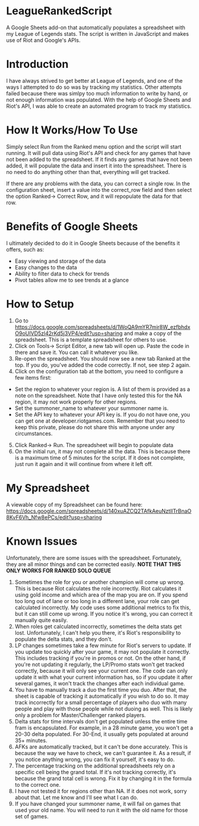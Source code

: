 # LeagueRankedScript
A Google Sheets add-on that automatically populates a spreadsheet with my League of Legends stats. The script is written in JavaScript and makes use of Riot and Google's APIs.

# Introduction
I have always strived to get better at League of Legends, and one of the ways I attempted to do so was by tracking my statistics. Other attempts failed because there was simlpy too much information to write by hand, or not enough information was populated. With the help of Google Sheets and Riot's API, I was able to create an automated program to track my statistics.

# How It Works/How To Use
Simply select Run from the Ranked menu option and the script will start running. It will pull data using Riot's API and check for any games that have not been added to the spreadsheet. If it finds any games that have not been added, it will populate the data and insert it into the spreadsheet. There is no need to do anything other than that, everything will get tracked.

If there are any problems with the data, you can correct a single row. In the configuration sheet, insert a value into the correct_row field and then select the option Ranked-> Correct Row, and it will repopulate the data for that row.

# Benefits of Google Sheets
I ultimately decided to do it in Google Sheets because of the benefits it offers, such as:
* Easy viewing and storage of the data
* Easy changes to the data
* Ability to filter data to check for trends
* Pivot tables allow me to see trends at a glance

# How to Setup
1. Go to https://docs.google.com/spreadsheets/d/1WoQA9mYR7mir8W_ezfbhdxO9oUIVD5zl42rKd5j3VP4/edit?usp=sharing and make a copy of the spreadsheet. This is a template spreadsheet for others to use.
2. Click on Tools-> Script Editor, a new tab will open up. Paste the code in there and save it. You can call it whatever you like.
3. Re-open the spreadsheet. You should now see a new tab Ranked at the top. If you do, you've added the code correctly. If not, see step 2 again.
4. Click on the configuration tab at the bottom, you need to configure a few items first:
* Set the region to whatever your region is. A list of them is provided as a note on the spreadsheet. Note that I have only tested this for the NA region, it may not work properly for other regions.
* Set the summoner_name to whatever your summoner name is.
* Set the API key to whatever your API key is. If you do not have one, you can get one at developer.riotgames.com. Remember that you need to keep this private, please do not share this with anyone under any circumstances.
5. Click Ranked-> Run. The spreadsheet will begin to populate data
6. On the initial run, it may not complete all the data. This is because there is a maximum time of 5 minutes for the script. If it does not complete, just run it again and it will continue from where it left off. 

# My Spreadsheet
A viewable copy of my Spreadsheet can be found here:
https://docs.google.com/spreadsheets/d/140xuAZCQ2TAfkAeuNztlITrBnaO8KvF6Vh_Nfw8ePCs/edit?usp=sharing

# Known Issues
Unfortunately, there are some issues with the spreadsheet. Fortunately, they are all minor things and can be corrected easily.
**NOTE THAT THIS ONLY WORKS FOR RANKED SOLO QUEUE**

1. Sometimes the role for you or another champion will come up wrong. This is because Riot calculates the role incorrectly. Riot calculates it using gold income and which area of the map you are on. If you spend too long out of lane or too long in a different lane, your role can get calculated incorrectly. My code uses some additional metrics to fix this, but it can still come up wrong. If you notice it's wrong, you can correct it manually quite easily.
2. When roles get calculated incorrectly, sometimes the delta stats get lost. Unfortunately, I can't help you there, it's Riot's responsibility to populate the delta stats, and they don't.
3. LP changes sometimes take a few minute for Riot's servers to update. If you update too quickly after your game, it may not populate it correctly. This includes tracking if you're in promos or not. On the other hand, if you're not updating it regularly, the LP/Promo stats won't get tracked correctly, because it will only see your current one. The code can only update it with what your current information has, so if you update it after several games, it won't track the changes after each individual game.
4. You have to manually track a duo the first time you duo. After that, the sheet is capable of tracking it automatically if you wish to do so. It may track incorrectly for a small percentage of players who duo with many people and play with those people while not duoing as well. This is likely only a problem for Master/Challenger ranked players.
5. Delta stats for time intervals don't get populated unless the entire time fram is encapsulated. For example, in a 28 minute game, you won't get a 20-30 delta populated. For 30-End, it usually gets populated at around 35+ minutes.
6. AFKs are automatically tracked, but it can't be done accurately. This is because the way we have to check, we can't guarantee it. As a result, if you notice anything wrong, you can fix it yourself, it's easy to do.
7. The percentage tracking on the additional spreadsheets rely on a specific cell being the grand total. If it's not tracking correctly, it's because the grand total cell is wrong. Fix it by changing it in the formula to the correct one.
8. I have not tested it for regions other than NA. If it does not work, sorry about that. Let me know and I'll see what I can do.
9. If you have changed your summoner name, it will fail on games that used your old name. You will need to run it with the old name for those set of games.
